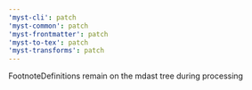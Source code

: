 ```yaml
---
'myst-cli': patch
'myst-common': patch
'myst-frontmatter': patch
'myst-to-tex': patch
'myst-transforms': patch
---
```


FootnoteDefinitions remain on the mdast tree during processing
